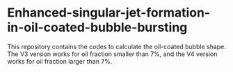 # Enhanced-singular-jet-formation-in-oil-coated-bubble-bursting
This repository contains the codes to calculate the oil-coated bubble shape. The V3 version works for oil fraction smaller than 7%, and the V4 version works for oil fraction larger than 7%.
